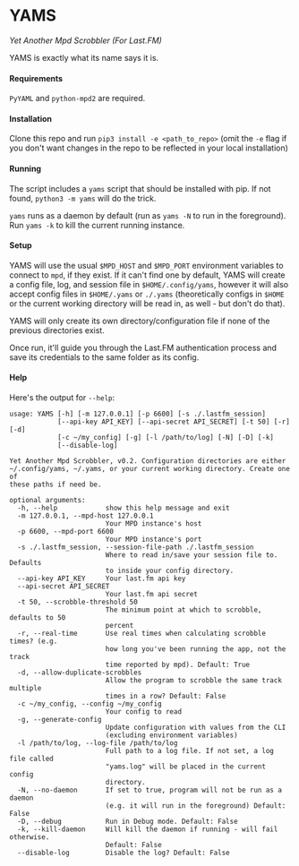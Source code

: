 YAMS
====

*Yet Another Mpd Scrobbler (For Last.FM)*

YAMS is exactly what its name says it is.


#### Requirements
`PyYAML` and `python-mpd2` are required.

#### Installation
Clone this repo and run `pip3 install -e <path_to_repo>` (omit the `-e` flag if you don't want changes in the repo to be reflected in your local installation)

#### Running

The script includes a `yams` script that should be installed with pip. If not found, `python3 -m yams` will do the trick.

`yams` runs as a daemon by default (run as `yams -N` to run in the foreground). Run `yams -k` to kill the current running instance.

#### Setup

YAMS will use the usual `$MPD_HOST` and `$MPD_PORT` environment variables to connect to `mpd`, if they exist.
If it can't find one by default, YAMS will create a config file, log, and session file in `$HOME/.config/yams`, however it will also accept config files in `$HOME/.yams` or `./.yams` (theoretically configs in `$HOME` or the current working directory will be read in, as well - but don't do that). 

YAMS will only create its own directory/configuration file if none of the previous directories exist.

Once run, it'll guide you through the Last.FM authentication process and save its credentials to the same folder as its config.

#### Help

Here's the output for `--help`:

```
usage: YAMS [-h] [-m 127.0.0.1] [-p 6600] [-s ./.lastfm_session]
            [--api-key API_KEY] [--api-secret API_SECRET] [-t 50] [-r] [-d]
            [-c ~/my_config] [-g] [-l /path/to/log] [-N] [-D] [-k]
            [--disable-log]

Yet Another Mpd Scrobbler, v0.2. Configuration directories are either
~/.config/yams, ~/.yams, or your current working directory. Create one of
these paths if need be.

optional arguments:
  -h, --help            show this help message and exit
  -m 127.0.0.1, --mpd-host 127.0.0.1
                        Your MPD instance's host
  -p 6600, --mpd-port 6600
                        Your MPD instance's port
  -s ./.lastfm_session, --session-file-path ./.lastfm_session
                        Where to read in/save your session file to. Defaults
                        to inside your config directory.
  --api-key API_KEY     Your last.fm api key
  --api-secret API_SECRET
                        Your last.fm api secret
  -t 50, --scrobble-threshold 50
                        The minimum point at which to scrobble, defaults to 50
                        percent
  -r, --real-time       Use real times when calculating scrobble times? (e.g.
                        how long you've been running the app, not the track
                        time reported by mpd). Default: True
  -d, --allow-duplicate-scrobbles
                        Allow the program to scrobble the same track multiple
                        times in a row? Default: False
  -c ~/my_config, --config ~/my_config
                        Your config to read
  -g, --generate-config
                        Update configuration with values from the CLI
                        (excluding environment variables)
  -l /path/to/log, --log-file /path/to/log
                        Full path to a log file. If not set, a log file called
                        "yams.log" will be placed in the current config
                        directory.
  -N, --no-daemon       If set to true, program will not be run as a daemon
                        (e.g. it will run in the foreground) Default: False
  -D, --debug           Run in Debug mode. Default: False
  -k, --kill-daemon     Will kill the daemon if running - will fail otherwise.
                        Default: False
  --disable-log         Disable the log? Default: False
```
